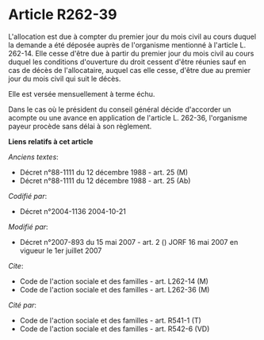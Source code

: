 # Article R262-39

L'allocation est due à compter du premier jour du mois civil au cours duquel la demande a été déposée auprès de l'organisme
mentionné à l'article L. 262-14. Elle cesse d'être due à partir du premier jour du mois civil au cours duquel les conditions
d'ouverture du droit cessent d'être réunies sauf en cas de décès de l'allocataire, auquel cas elle cesse, d'être due au
premier jour du mois civil qui suit le décès.

Elle est versée mensuellement à terme échu.

Dans le cas où le président du conseil général décide d'accorder un acompte ou une avance en application de l'article L.
262-36, l'organisme payeur procède sans délai à son règlement.

**Liens relatifs à cet article**

_Anciens textes_:

  - Décret n°88-1111 du 12 décembre 1988 - art. 25 (M)
  - Décret n°88-1111 du 12 décembre 1988 - art. 25 (Ab)

_Codifié par_:

  - Décret n°2004-1136 2004-10-21

_Modifié par_:

  - Décret n°2007-893 du 15 mai 2007 - art. 2 () JORF 16 mai 2007 en vigueur le 1er juillet 2007

_Cite_:

  - Code de l'action sociale et des familles - art. L262-14 (M)
  - Code de l'action sociale et des familles - art. L262-36 (M)

_Cité par_:

  - Code de l'action sociale et des familles - art. R541-1 (T)
  - Code de l'action sociale et des familles - art. R542-6 (VD)
